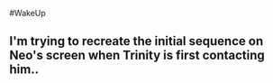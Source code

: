 #WakeUp

## I'm trying to recreate the initial sequence on Neo's screen when Trinity is first contacting him..
